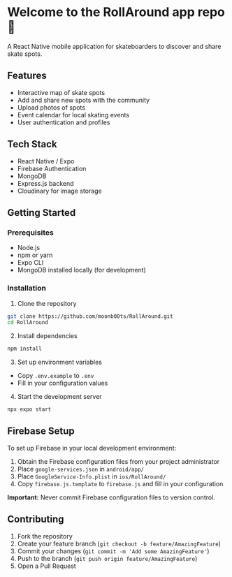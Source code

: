 # Welcome to the RollAround app repo 👋

A React Native mobile application for skateboarders to discover and share skate spots.

## Features

- Interactive map of skate spots
- Add and share new spots with the community
- Upload photos of spots
- Event calendar for local skating events
- User authentication and profiles

## Tech Stack

- React Native / Expo
- Firebase Authentication
- MongoDB
- Express.js backend
- Cloudinary for image storage

## Getting Started

### Prerequisites

- Node.js
- npm or yarn
- Expo CLI
- MongoDB installed locally (for development)

### Installation

1. Clone the repository
```bash
git clone https://github.com/moonb00ts/RollAround.git
cd RollAround
```

2. Install dependencies
```bash
npm install
```

3. Set up environment variables
- Copy `.env.example` to `.env`
- Fill in your configuration values

4. Start the development server
```bash
npx expo start
```

## Firebase Setup

To set up Firebase in your local development environment:

1. Obtain the Firebase configuration files from your project administrator
2. Place `google-services.json` in `android/app/`
3. Place `GoogleService-Info.plist` in `ios/RollAround/`
4. Copy `firebase.js.template` to `firebase.js` and fill in your configuration

**Important:** Never commit Firebase configuration files to version control.

## Contributing

1. Fork the repository
2. Create your feature branch (`git checkout -b feature/AmazingFeature`)
3. Commit your changes (`git commit -m 'Add some AmazingFeature'`)
4. Push to the branch (`git push origin feature/AmazingFeature`)
5. Open a Pull Request

